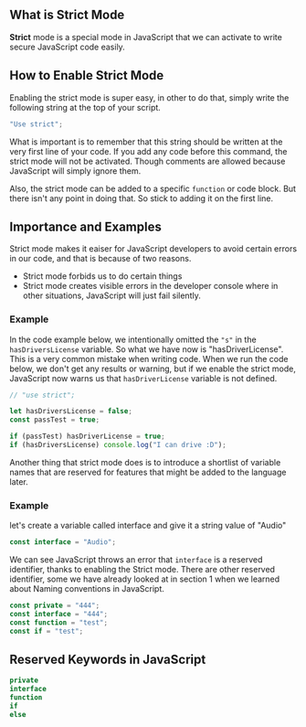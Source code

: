 ## What is Strict Mode

**Strict** mode is a special mode in JavaScript that we can activate to write secure JavaScript code easily.

## How to Enable Strict Mode

Enabling the strict mode is super easy, in other to do that, simply write the following string at the top of your script.

```js
"Use strict";
```

What is important is to remember that this string should be written at the very first line of your code. If you add any code before this command, the strict mode will not be activated. Though comments are allowed because JavaScript will simply ignore them.

Also, the strict mode can be added to a specific `function` or code block. But there isn't any point in doing that. So stick to adding it on the first line.

## Importance and Examples

Strict mode makes it eaiser for JavaScript developers to avoid certain errors in our code, and that is because of two reasons.

- Strict mode forbids us to do certain things
- Strict mode creates visible errors in the developer console where in other situations, JavaScript will just fail silently.

### Example

In the code example below, we intentionally omitted the `"s"` in the `hasDriversLicense` variable. So what we have now is "hasDriverLicense". This is a very common mistake when writing code. When we run the code below, we don't get any results or warning, but if we enable the strict mode, JavaScript now warns us that `hasDriverLicense` variable is not defined.

```js
// "use strict";

let hasDriversLicense = false;
const passTest = true;

if (passTest) hasDriverLicense = true;
if (hasDriversLicense) console.log("I can drive :D");
```

Another thing that strict mode does is to introduce a shortlist of
variable names that are reserved for features that might be added to the language later.

### Example

let's create a variable called interface and give it a string value of "Audio"

```js
const interface = "Audio";
```

We can see JavaScript throws an error that `interface` is a reserved identifier, thanks to enabling the Strict mode.
There are other reserved identifier, some we have already looked at in section 1 when we learned about Naming conventions in JavaScript.

```js
const private = "444";
const interface = "444";
const function = "test";
const if = "test";
```

## Reserved Keywords in JavaScript

```js
private
interface
function
if
else
```

